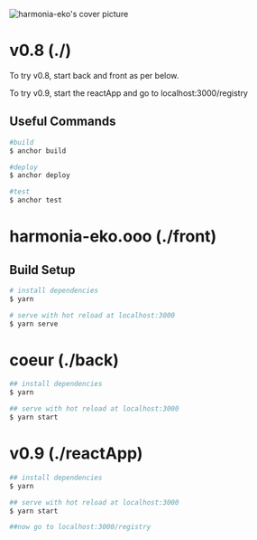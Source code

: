 ![harmonia-eko's cover picture](https://harmonia-eko.ghost.io/content/images/size/w1000/2021/10/E3HD.png)

# v0.8 (./)

To try v0.8, start back and front as per below.

To try v0.9, start the reactApp and go to localhost:3000/registry

## Useful Commands

```bash
#build
$ anchor build

#deploy
$ anchor deploy

#test
$ anchor test
```

# harmonia-eko.ooo (./front)

## Build Setup

```bash
# install dependencies
$ yarn

# serve with hot reload at localhost:3000
$ yarn serve
```

# coeur (./back)

```bash
## install dependencies
$ yarn

## serve with hot reload at localhost:3000
$ yarn start
```

# v0.9 (./reactApp)

```bash
## install dependencies
$ yarn

## serve with hot reload at localhost:3000
$ yarn start

##now go to localhost:3000/registry
```

